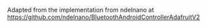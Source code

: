 Adapted from the implementation from ndelnano at https://github.com/ndelnano/BluetoothAndroidControllerAdafruitV2
